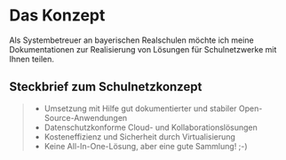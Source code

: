# Das Konzept

Als Systembetreuer an bayerischen Realschulen möchte ich meine Dokumentationen zur Realisierung von Lösungen für Schulnetzwerke mit Ihnen teilen.

## Steckbrief zum Schulnetzkonzept
> - Umsetzung mit Hilfe gut dokumentierter und stabiler Open-Source-Anwendungen
> - Datenschutzkonforme Cloud- und Kollaborationslösungen
> - Kosteneffizienz und Sicherheit durch Virtualisierung
> - Keine All-In-One-Lösung, aber eine gute Sammlung! ;-)
